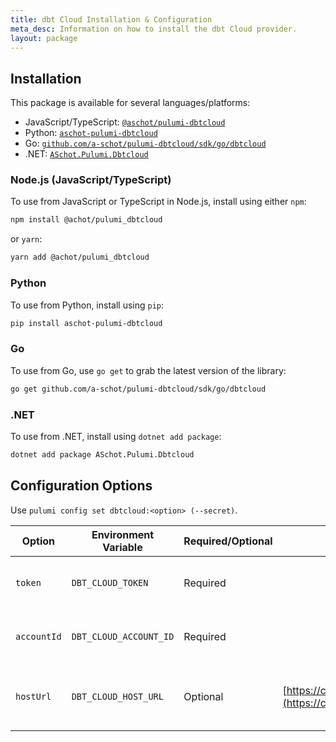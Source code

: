```yaml
---
title: dbt Cloud Installation & Configuration
meta_desc: Information on how to install the dbt Cloud provider.
layout: package
---
```


## Installation

This package is available for several languages/platforms:

- JavaScript/TypeScript: [`@aschot/pulumi-dbtcloud`](https://www.npmjs.com/package/@aschot/pulumi-dbtcloud)
- Python: [`aschot-pulumi-dbtcloud`](https://pypi.org/project/aschot-pulumi-dbtcloud/)
- Go: [`github.com/a-schot/pulumi-dbtcloud/sdk/go/dbtcloud`](https://pkg.go.dev/github.com/a-schot/pulumi-dbtcloud/sdk/go/dbtcloud)
- .NET: [`ASchot.Pulumi.Dbtcloud`](https://www.nuget.org/packages/ASchot.Pulumi.Dbtcloud)

### Node.js (JavaScript/TypeScript)

To use from JavaScript or TypeScript in Node.js, install using either `npm`:

```bash
npm install @achot/pulumi_dbtcloud
```

or `yarn`:

```bash
yarn add @achot/pulumi_dbtcloud
```

### Python

To use from Python, install using `pip`:

```bash
pip install aschot-pulumi-dbtcloud
```

### Go

To use from Go, use `go get` to grab the latest version of the library:

```bash
go get github.com/a-schot/pulumi-dbtcloud/sdk/go/dbtcloud
```

### .NET

To use from .NET, install using `dotnet add package`:

```bash
dotnet add package ASchot.Pulumi.Dbtcloud
```

## Configuration Options

Use `pulumi config set dbtcloud:<option> (--secret)`.

| Option     | Environment Variable   | Required/Optional | Default                                                      | Description                             | 
|------------|------------------------|-------------------|--------------------------------------------------------------|-----------------------------------------|
| `token`    | `DBT_CLOUD_TOKEN`      | Required          |                                                              | The API token for your dbt Cloud user   |
| `accountId`| `DBT_CLOUD_ACCOUNT_ID` | Required          |                                                              | The ID for your dbt Cloud account       |
| `hostUrl`  | `DBT_CLOUD_HOST_URL`   | Optional          | [https://cloud.getdbt.com/api](https://cloud.getdbt.com/api) | The host URL for your dbt Cloud account |

